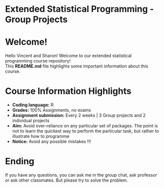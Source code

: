 # Extended Statistical Programming - Group Projects

# Welcome!

Hello Vincent and Sharon! Welcome to our extended statistical programming course repository!  
This **README.md** file highlights some important information about this course.

# Course Information Highlights

- **Coding language:** R
- **Grades:** 100% Assignments, no exams
- **Assignment submission:** Every 2 weeks | 3 Group projects and 2 individual projects
- **Aim:** Avoid over-reliance on any particular set of packages. The point is not to learn the quickest way to perform the particular task, but rather to illustrate how to programme
- **Notice:** Avoid any possible mistakes !!!

# Ending
If you have any questions, you can ask me in the group chat, ask professor or ask other classmates. But please try to solve the problem.
